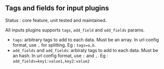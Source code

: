 Tags and fields for input plugins
---

Status : core feature, unit tested and maintained.

All inputs plugins supports ``tags``, ``add_field`` and ``add_fields`` params.

* ``tags``: arbitrary tags to add to each data. Must be an array. In url config format, use ``,`` for splitting. Eg : ``tags=a,b``.
* ``add_fields`` and ``add_fields``: arbiraty tags to add to each data. Must be an hash. In url config format, use ``:`` and ``,``. Eg : ``add_fields=key1:value1,key2:value2``


